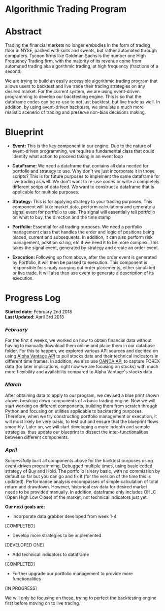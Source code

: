 # Algorithmic Trading Program
# Abstract
<p> Trading the financial markets no longer embodies in the form of trading floor in NYSE, packed with suits and sweats, but rather automated through computers. Tycoon firms like Goldman Sachs is the number one High Frequency Trading firm, with the majority of its revenue come from automated trading aka algorithmic trading, at high frequency (fractions of a second)</p>
<p> We are trying to build an easily accessible algorithmic trading program that allows users to backtest and live trade their trading strategies on any desired market. For the current system, we are using event-driven programming to develop our backtesting engine. This is so that the dataframe codes can be re-use to not just backtest, but live trade as well. In addition, by using event-driven backtests, we simulate a much more realistic scenerio of trading and preserve non-bias decisions making.</p>

# Blueprint
<ul>
<li><strong>Event:</strong> This is the key component in our engine. Due to the nature of event-driven programming, we require a fundamental class that could identify what action to proceed taking in an event loop</li>
</ul>
<ul>
<li><strong>DataFrame:</strong> We need a dataframe that contains all data needed for portfolio and strategy to use. Why don&#39;t we just incorporate it in those scripts? This is for future purposes to implement the same dataframe for live trading as well. We don&#39;t want to re-use codes or write a completely different scrips of data feed. We want to construct a dataframe that is applicable for multiple purposes.</li>
</ul>
<ul>
<li><strong>Strategy:</strong> This is for applying strategy to your trading purposes. This component will take market data, perform calculations and generate a signal event for portfolio to use. The signal will essentially tell portfolio on what to buy, the direction and the time stamp</li>
</ul>
<ul>
<li><strong>Portfolio:</strong> Essential for all trading purposes. We need a portfolio management class that handles the order and logic of positions being placed, current and subsequents. In addition, it can also perform risk management, position sizing, etc if we need it to be more complex. This takes the signal event, generated by strategy and create an order event.</li>
</ul>
<ul>
<li><strong>Execution:</strong> Following up from above, after the order event is generated by Portfolio, it will then be passed to execution. This component is responsible for simply carrying out order placements, either simulated or live trade. It will also then use event to generate a description of its execution.</li>
</ul>

# Progress Log
<div>
<strong>Started date:</strong> February 2nd 2018</div>
<div>
<strong>Last Updated: </strong>April 3rd 2018</div>
<h3 style="font-style: italic;">February</h3>
<p>For the first 4 weeks, we worked on how to obtain financial data without having to manually download them online and place them in our database folder. For this to happen, we explored various API sources and decided on using <a href="http://bit.ly/2DXVpKM">Alpha Vantage API</a> to pull stocks data and their technical indicators in different time frames. In addition, we also use <a href="http://bit.ly/2E7srZP">OANDA API</a> to capture FOREX data (for later implications, right now we are focusing on stocks) with much more flexibility and availability compared to Alpha Vantage's stocks data.</p>

<h3 style="font-style: italic;">March</h3>
<p> After obtaining data to apply to our program, we devised a blue print shown above, breaking down components of a basic trading engine. Now we will start working on different components, building them from scratch through Python and focusing on utilities applicable to backtesting purposes. Therefore, when we try constructing portfolio management or execution, it will most likely be very basic, to test out and ensure that the blueprint flows smoothly. Later on, we will start developing a more indepth and sample strategies, thus update our blueprint to dissect the inter-functionalities between different components.</p>

<h3 style="font-style: italic;">April</h3>
<p> Successfully built all components above for the backtest purposes using event-driven programming. Debugged multiple times, using basic coded strategy of Buy and Hold. The portfolio is very basic, with no commission by default so far but you can go and fix it (for the version of the time this is updated). Performance analysis encompasses of simple calculation of total return and drawdown. However, historical csv data for desired market needs to be provided manually. In addition, dataframe only includes OHLC (Open High Low Close) of the market, not technical indicators just yet. </p>
<p><strong>Our next goals are:</strong></ br>
<ul><li>Incorporate data grabber developed from week 1-4 </li></ul>[COMPLETED]
<ul><li>Develop more strategies to be implemented</li></ul>[DEVELOPED ONE]
<ul><li>Add technical indicators to dataframe</li></ul>[COMPLETED]
<ul><li>Further upgrade our portfolio management to provide more functionalities</li></ul>[IN PROGRESS]
<p> We will only be focusing on those, trying to perfect the backtesting engine first before moving on to live trading.</p>
